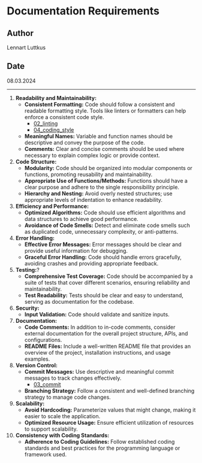 # Documentation Requirements

## Author

Lennart Luttkus

## Date

08.03.2024

---

1. **Readability and Maintainability:**
    - **Consistent Formatting:** Code should follow a consistent and readable formatting style. Tools like linters or formatters can help enforce a consistent code style.
      - [02_linting](./02_linting.md)
      - [04_coding_style](./04_coding_style.md)
    - **Meaningful Names:** Variable and function names should be descriptive and convey the purpose of the code.
    - **Comments:** Clear and concise comments should be used where necessary to explain complex logic or provide context.
2. **Code Structure:**
    - **Modularity:** Code should be organized into modular components or functions, promoting reusability and maintainability.
    - **Appropriate Use of Functions/Methods:** Functions should have a clear purpose and adhere to the single responsibility principle.
    - **Hierarchy and Nesting:** Avoid overly nested structures; use appropriate levels of indentation to enhance readability.
3. **Efficiency and Performance:**
    - **Optimized Algorithms:** Code should use efficient algorithms and data structures to achieve good performance.
    - **Avoidance of Code Smells:** Detect and eliminate code smells such as duplicated code, unnecessary complexity, or anti-patterns.
4. **Error Handling:**
    - **Effective Error Messages:** Error messages should be clear and provide useful information for debugging.
    - **Graceful Error Handling:** Code should handle errors gracefully, avoiding crashes and providing appropriate feedback.
5. **Testing:**?
    - **Comprehensive Test Coverage:** Code should be accompanied by a suite of tests that cover different scenarios, ensuring reliability and maintainability.
    - **Test Readability:** Tests should be clear and easy to understand, serving as documentation for the codebase.
6. **Security:**
    - **Input Validation:** Code should validate and sanitize inputs.
7. **Documentation:**
    - **Code Comments:** In addition to in-code comments, consider external documentation for the overall project structure, APIs, and configurations.
    - **README Files:** Include a well-written README file that provides an overview of the project, installation instructions, and usage examples.
8. **Version Control:**
    - **Commit Messages:** Use descriptive and meaningful commit messages to track changes effectively.
      - [03_commit](./03_commit.md)
    - **Branching Strategy:** Follow a consistent and well-defined branching strategy to manage code changes.
9. **Scalability:**
    - **Avoid Hardcoding:** Parameterize values that might change, making it easier to scale the application.
    - **Optimized Resource Usage:** Ensure efficient utilization of resources to support scalability.
10. **Consistency with Coding Standards:**
    - **Adherence to Coding Guidelines:** Follow established coding standards and best practices for the programming language or framework used.
